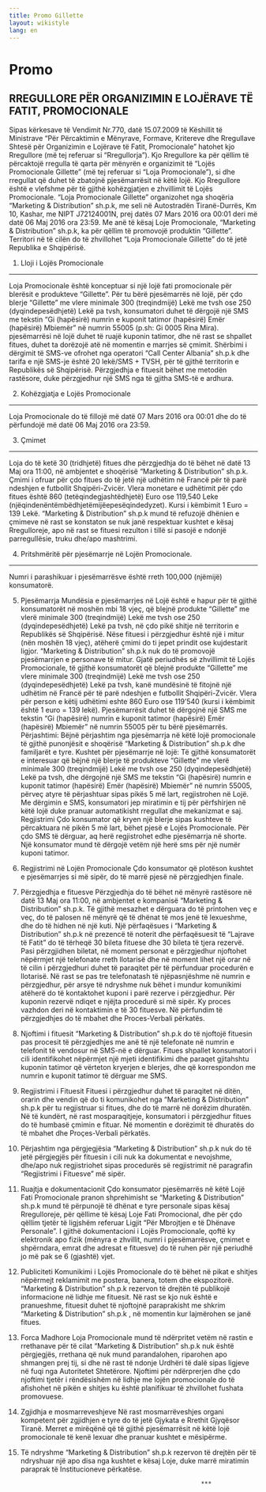 ```yaml
---
title: Promo Gillette
layout: wikistyle
lang: en
---
```


Promo
========

RREGULLORE PËR ORGANIZIMIN E LOJËRAVE TË FATIT, PROMOCIONALE
-----------

Sipas kërkesave të Vendimit Nr.770, datë 15.07.2009 të Këshillit të Ministrave “Për Përcaktimin e Mënyrave, Formave, Kritereve dhe Rregullave Shtesë për Organizimin e Lojërave të Fatit, Promocionale” hatohet kjo Rregullore (më tej referuar si  “Rregullorja”).
Kjo Rregullore ka për qëllim të përcaktojë rregulla të qarta për mënyrën e organizimit të “Lojës Promocionale Gillette” (më tej referuar si “Loja Promocionale”), si dhe rregullat që duhet të zbatojnë pjesëmarrësit në këtë lojë. Kjo Rregullore është e vlefshme për të gjithë kohëzgjatjen e  zhvillimit të  Lojës Promocionale.
“Loja Promocionale Gillette” organizohet nga shoqëria “Marketing & Distribution” sh.p.k, me seli në Autostradën Tiranë-Durrës, Km 10, Kashar, me NIPT J72124001N, prej datës 07 Mars 2016 ora 00:01 deri më datë 06 Maj 2016 ora 23:59.
Me anë të kësaj Loje Promocionale, “Marketing & Distribution” sh.p.k, ka për qëllim të promovojë produktin “Gillette”.
Territori në të cilën do të zhvillohet “Loja Promocionale Gillette” do të jetë Republika e Shqipërisë.

1.	Lloji i Lojës Promocionale
--------
Loja Promocionale është konceptuar si një lojë fati promocionale për blerësit e produkteve “Gillette”. Për tu bërë pjesëmarrës në lojë, për çdo blerje “Gillette” me vlere minimale 300 (treqindmijë) Lekë me tvsh ose 250 (dyqindepesëdhjetë) Lekë pa tvsh, konsumatori duhet të dërgojë një SMS me tekstin “Gi (hapësirë) numrin e kuponit tatimor (hapësirë) Emër (hapësirë) Mbiemër” në numrin 55005 (p.sh: Gi 0005 Rina Mira). pjesëmarrësi në lojë duhet të ruajë kuponin tatimor, dhe në rast se shpallet fitues, duhet ta dorëzojë atë në momentin e marrjes së çmimit. 
Shërbimi i dërgimit të SMS-ve ofrohet nga operatori “Call Center Albania” sh.p.k dhe tarifa e një SMS-je është 20 lekë/SMS + TVSH, për të gjithë territorin e Republikës së Shqipërisë. Përzgjedhja e fituesit bëhet me metodën rastësore, duke përzgjedhur një SMS nga të gjitha SMS-të e ardhura.

2.	Kohëzgjatja e Lojës Promocionale
--------
Loja Promocionale do të fillojë më datë 07 Mars 2016 ora 00:01 dhe do të përfundojë më datë 06 Maj 2016 ora 23:59.

3.	Çmimet
--------
Loja do të ketë 30 (tridhjetë) fitues dhe  përzgjedhja do të bëhet në datë 13 Maj ora 11:00, në ambjentet e shoqërisë “Marketing & Distribution” sh.p.k.
Çmimi i ofruar për çdo fitues do të jetë një udhëtim në Francë për të parë ndeshjen e futbollit Shqipëri-Zvicër.
Vlera monetare e udhëtimit për çdo fitues është 860 (tetëqindegjashtëdhjetë) Euro ose 119,540 Leke (njëqindenëntëmbëdhjetëmijëepesëqindedyzet). Kursi i këmbimit 1 Euro = 139 Lekë. 
“Marketing & Distribution” sh.p.k mund të refuzojë dhënien e çmimeve në rast se konstaton se nuk janë respektuar kushtet e kësaj Rregulloreje, apo në rast se fituesi rezulton i tillë si pasojë e ndonjë parregullësie, truku dhe/apo mashtrimi.

4.	Pritshmëritë për pjesëmarrje në Lojën Promocionale.
--------
Numri i parashikuar i pjesëmarrësve është  rreth 100,000 (njëmijë) konsumatorë.

5.	Pjesëmarrja
Mundësia e pjesëmarrjes në Lojë është e hapur për të gjithë konsumatorët në moshën mbi 18 vjeç, që blejnë produkte “Gillette” me vlerë minimale 300 (treqindmijë) Lekë me tvsh ose 250 (dyqindepesëdhjetë) Lekë pa tvsh, në çdo pikë shitje në territorin e Republikës së Shqipërisë.
Nëse fituesi i përzgjedhur është një i mitur (nën moshën 18 vjeç), atëherë çmimi do ti jepet prindit ose kujdestarit ligjor. “Marketing & Distribution” sh.p.k nuk do të promovojë pjesëmarrjen e personave të mitur.
Gjatë periudhës së zhvillimit të Lojës Promocionale, të gjithë konsumatorët që blejnë produkte “Gillette” me vlere minimale 300 (treqindmijë) Lekë me tvsh ose 250 (dyqindepesëdhjetë) Lekë pa tvsh, kanë mundësinë të fitojnë një udhëtim në Francë për të parë ndeshjen e futbollit Shqipëri-Zvicër. Vlera për person e këtij udhëtimi eshte 860 Euro ose 119’540 (kursi i këmbimit është 1 euro = 139 lekë). Pjesëmarrësit duhet të dërgojnë një SMS me tekstin “Gi (hapësirë) numrin e kuponit tatimor (hapësirë) Emër (hapësirë) Mbiemër” në numrin 55005 për tu bërë pjesëmarrës.
Përjashtimi: Bëjnë përjashtim nga pjesëmarrja në këtë lojë promocionale të gjithë punonjësit e shoqërisë “Marketing & Distribution” sh.p.k  dhe familjarët e tyre.
Kushtet për pjesëmarrje në lojë: 
Të gjithë konsumatorët e interesuar që bëjnë një blerje të produkteve “Gillette” me vlerë minimale 300 (treqindmijë) Lekë me tvsh ose 250 (dyqindepesëdhjetë) Lekë pa tvsh, dhe dërgojnë një SMS me tekstin “Gi (hapësirë) numrin e kuponit tatimor (hapësirë) Emër (hapësirë) Mbiemër” në numrin 55005, përveç atyre të përjashtuar sipas pikës 5 më lart,  regjistrohen në Lojë.
Me dërgimin e SMS, konsumatori jep miratimin e tij për përfshirjen në këtë lojë duke pranuar automatikisht rregullat dhe mekanizmat e saj.
Regjistrimi
Çdo konsumator që kryen një blerje sipas kushteve të përcaktuara në pikën 5 më lart, bëhet pjesë e Lojës Promocionale. Për çdo SMS të dërguar, aq herë regjistrohet edhe pjesëmarrja në shorte. Një konsumator mund të dërgojë vetëm një herë sms për një numër kuponi tatimor.

6.	Regjistrimi në Lojën Promocionale
Çdo konsumator që plotëson kushtet e pjesëmarrjes si më sipër, do të marrë pjesë në përzgjedhjen finale.

7.	Përzgjedhja e fituesve
Përzgjedhja do të bëhet në mënyrë rastësore në datë 13 Maj ora 11:00, në ambjentet e kompanisë “Marketing & Distribution” sh.p.k.
Të gjithë mesazhet e dërguara do të printohen veç e veç, do të palosen në mënyrë që të dhënat të mos jenë të lexueshme, dhe do të hidhen në një kuti. Një përfaqësues i “Marketing & Distribution” sh.p.k  në prezencë të noterit dhe përfaqësuesit të “Lajrave të Fatit”  do të tërheqë 30 bileta fituese dhe 30 bileta të tjera rezervë.
Pasi përzgjidhen biletat, në moment personat e përzgjedhur njoftohet nëpërmjet një telefonate rreth llotarisë dhe në moment lihet një orar në të cilin i përzgjedhuri duhet të paraqitet për të përfunduar procedurën e llotarisë.
Në rast se pas tre telefonatash të njëpasnjëshme në numrin e përzgjedhur, për arsye të ndryshme nuk bëhet i mundur komunikimi atëherë do të kontaktohet kuponi i parë rezerve i përzgjedhur. Për kuponin rezervë ndiqet e njëjta procedurë si më sipër. Ky proces vazhdon deri në kontaktimin e të 30 fituesve.
Në përfundim të përzgjedhjes do të mbahet dhe Proces-Verbali përkatës.

8.	Njoftimi i fituesit
“Marketing & Distribution” sh.p.k do të njoftojë fituesin pas procesit të përzgjedhjes me anë të një telefonate në numrin e telefonit të vendosur në SMS-në e dërguar.
Fitues shpallet konsumatori i cili identifikohet nëpërmjet një mjeti identifikimi dhe paraqet gjitahshtu kuponin tatimor që vërteton kryerjen e blerjes, dhe që korrespondon me numrin e kuponit tatimor të dërguar me SMS.

9.	Regjistrimi i Fituesit
Fituesi i përzgjedhur duhet të paraqitet në ditën, orarin dhe vendin që do ti komunikohet nga “Marketing & Distribution” sh.p.k për tu regjistruar si fitues, dhe do të marrë në dorëzim dhuratën. Në të kundërt, në rast mosparaqitjeje, konsumatori i përzgjedhur fitues do të humbasë çmimin e fituar.
Në momentin e dorëzimit të dhuratës do të mbahet dhe Proçes-Verbali përkatës.

10.	Përjashtim nga përgjegjësia
“Marketing & Distribution” sh.p.k nuk do të jetë përgjegjës për fituesin i cili nuk ka dokumentat e nevojshme, dhe/apo nuk regjistriohet sipas procedurës së regjistrimit në paragrafin “Regjistrimi i Fituesve” më sipër.

11.	Ruajtja e dokumentacionit
Çdo konsumator pjesëmarrës në këtë Lojë Fati Promocionale pranon shprehimisht se “Marketing & Distribution” sh.p.k mund të përpunojë të dhënat e tyre personale sipas kësaj Rregulloreje, për qëllime të kësaj Loje Fati Promocional, dhe për çdo qëllim tjetër të ligjshëm referuar Ligjit “Për Mbrojtjen e të Dhënave Personale”.
I gjithë dokumentacioni i Lojës Promocionale, qoftë ky elektronik apo fizik (mënyra e zhvillit, numri i pjesëmarrësve, çmimet e shpërndara, emrat dhe adresat e fituesve) do të ruhen për një periudhë jo më pak se 6 (gjashtë) vjet.

12.	Publiciteti
Komunikimi i Lojës Promocionale do të bëhet në pikat e shitjes nëpërmejt reklamimit me postera, banera, totem dhe ekspozitorë.
“Marketing & Distribution” sh.p.k rezervon të drejtën të publikojë informacione në lidhje me fituesit. Në rast se kjo nuk është e pranueshme, fituesit duhet të njoftojnë paraprakisht me shkrim “Marketing & Distribution” sh.p.k , në momentin kur lajmërohen se janë fitues.

13.	Forca Madhore
Loja Promocionale mund të ndërpritet vetëm në rastin e rrethanave për të cilat “Marketing & Distribution” sh.p.k  nuk është përgjegjës, rrethana që nuk mund parandalohen, riparohen apo shmangen prej tij, si dhe në rast të ndonje Urdhëri të dalë sipas ligjeve në fuqi nga Autoritetet Shtetërore. Njoftimi për ndërprerjen dhe çdo njoftimi tjetër i rëndësishëm në lidhje me lojën promocionale do të afishohet në pikën e shitjes ku është planifikuar të zhvillohet fushata promovuese.

14.	Zgjidhja e mosmarreveshjeve
Në rast mosmarrëveshjes organi kompetent për zgjidhjen e tyre do të jetë Gjykata e Rrethit Gjyqësor Tiranë. Merret e mirëqënë që të gjithë pjesëmarrësit në këtë lojë promocionale të kenë lexuar dhe pranuar kushtet e mësipërme.

15.	Të ndryshme
“Marketing & Distribution” sh.p.k  rezervon të drejtën për të ndryshuar një apo disa nga kushtet e kësaj Loje, duke marrë miratimin paraprak të Institucioneve përkatëse. 

                                                           *** 
